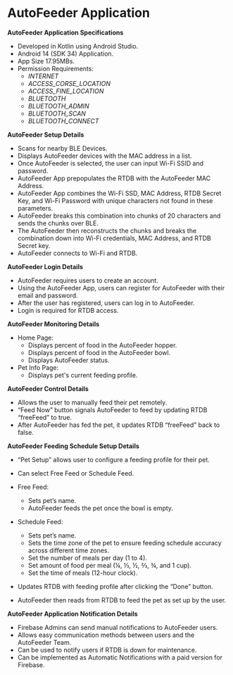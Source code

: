 # AutoFeeder Application

**AutoFeeder Application Specifications**

-	Developed in Kotlin using Android Studio.
-	Android 14 (SDK 34) Application.
-	App Size 17.95MBs.
-	Permission Requirements:
  	-	*INTERNET*
    -	*ACCESS_CORSE_LOCATION*
    -	*ACCESS_FINE_LOCATION*
    -	*BLUETOOTH*
    -	*BLUETOOTH_ADMIN*
    -	*BLUETOOTH_SCAN*
    -	*BLUETOOTH_CONNECT*

**AutoFeeder Setup Details**
- Scans for nearby BLE Devices.
-	Displays AutoFeeder devices with the MAC address in a list. 
-	Once AutoFeeder is selected, the user can input Wi-Fi SSID and password. 
-	AutoFeeder App prepopulates the RTDB with the AutoFeeder MAC Address. 
-	AutoFeeder App combines the Wi-Fi SSD, MAC Address, RTDB Secret Key, and Wi-Fi Password with unique characters not found in these parameters. 
-	AutoFeeder breaks this combination into chunks of 20 characters and sends the chunks over BLE.
-	The AutoFeeder then reconstructs the chunks and breaks the combination down into Wi-Fi credentials, MAC Address, and RTDB Secret key.
-	AutoFeeder connects to Wi-Fi and RTDB.

**AutoFeeder Login Details**
-	AutoFeeder requires users to create an account.
-	Using the AutoFeeder App, users can register for AutoFeeder with their email and password.
-	After the user has registered, users can log in to AutoFeeder.
-	Login is required for RTDB access.

**AutoFeeder Monitoring Details**
- Home Page:
  -	Displays percent of food in the AutoFeeder hopper.
  -	Displays percent of food in the AutoFeeder bowl.
  - Displays AutoFeeder status.
- Pet Info Page:
  -	Displays pet's current feeding profile. 

**AutoFeeder Control Details**
- Allows the user to manually feed their pet remotely.
-	“Feed Now” button signals AutoFeeder to feed by updating RTDB “freeFeed” to true.
-	After AutoFeeder has fed the pet, it updates RTDB “freeFeed” back to false. 

**AutoFeeder Feeding Schedule Setup Details**
-	“Pet Setup” allows user to configure a feeding profile for their pet.
-	Can select Free Feed or Schedule Feed.

-	Free Feed:
	- Sets pet’s name.
	- AutoFeeder feeds the pet once the bowl is empty.
- Schedule Feed:
  - Sets pet’s name.
  - Sets the time zone of the pet to ensure feeding schedule accuracy across different time zones.
  - Set the number of meals per day (1 to 4).
  -	Set amount of food per meal (¼, ⅓, ½, ⅔, ¾, and 1 cup).
  -	Set the time of meals (12-hour clock). 
-	Updates RTDB with feeding profile after clicking the “Done” button.
-	AutoFeeder then reads from RTDB to feed the pet as set up by the user. 

**AutoFeeder Application Notification Details**
-	Firebase Admins can send manual notifications to AutoFeeder users.
-	Allows easy communication methods between users and the AutoFeeder Team.
-	Can be used to notify users if RTDB is down for maintenance.
-	Can be implemented as Automatic Notifications with a paid version for Firebase. 

